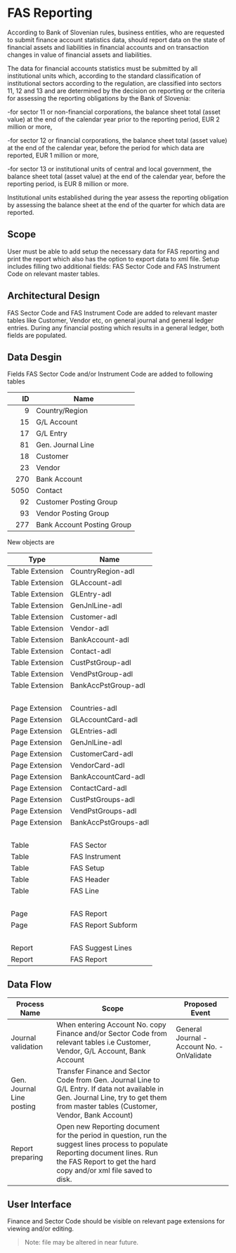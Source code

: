 # FAS Reporting

According to Bank of Slovenian rules, business entities, who are requested to submit finance account statistics data, should report data on the state of financial assets and liabilities in financial accounts and on transaction changes in value of financial assets and liabilities.

The data for financial accounts statistics must be submitted by all institutional units which, according to the standard classification of institutional sectors according to the regulation, are classified into sectors 11, 12 and 13 and are determined by the decision on reporting or the criteria for assessing the reporting obligations by the Bank of Slovenia:

-for sector 11 or non-financial corporations, the balance sheet total (asset value) at the end of the calendar year prior to the reporting period, EUR 2 million or more,

-for sector 12 or financial corporations, the balance sheet total (asset value) at the end of the calendar year, before the period for which data are reported, EUR 1 million or more,

-for sector 13 or institutional units of central and local government, the balance sheet total (asset value) at the end of the calendar year, before the reporting period, is EUR 8 million or more.

Institutional units established during the year assess the reporting obligation by assessing the balance sheet at the end of the quarter for which data are reported.

## Scope

User must be able to add setup the necessary data for FAS reporting and print the report which also has the option to export data to xml file. Setup includes filling two additional fields: FAS Sector Code and FAS Instrument Code on relevant master tables.

## Architectural Design

FAS Sector Code and FAS Instrument Code are added to relevant master tables like Customer, Vendor etc, on general journal and general ledger entries. During any financial posting which results in a general ledger, both fields are populated.

## Data Desgin

Fields FAS Sector Code and/or Instrument Code are added to following tables

ID|Name
--:|----
9|Country/Region
15|G/L Account
17|G/L Entry
81|Gen. Journal Line
18|Customer
23|Vendor
270|Bank Account
5050|Contact
92|Customer Posting Group
93|Vendor Posting Group
277|Bank Account Posting Group

New objects are

Type|Name
--|----|
Table Extension|CountryRegion-adl
Table Extension|GLAccount-adl
Table Extension|GLEntry-adl
Table Extension|GenJnlLine-adl
Table Extension|Customer-adl
Table Extension|Vendor-adl
Table Extension|BankAccount-adl
Table Extension|Contact-adl
Table Extension|CustPstGroup-adl
Table Extension|VendPstGroup-adl
Table Extension|BankAccPstGroup-adl
<br>|<br>
Page Extension|Countries-adl
Page Extension|GLAccountCard-adl
Page Extension|GLEntries-adl
Page Extension|GenJnlLine-adl
Page Extension|CustomerCard-adl
Page Extension|VendorCard-adl
Page Extension|BankAccountCard-adl
Page Extension|ContactCard-adl
Page Extension|CustPstGroups-adl
Page Extension|VendPstGroups-adl
Page Extension|BankAccPstGroups-adl
<br>|<br>
Table|FAS Sector
Table|FAS Instrument
Table|FAS Setup
Table|FAS Header
Table|FAS Line
<br>|<br>
Page|FAS Report
Page|FAS Report Subform
<br>|<br>
Report|FAS Suggest Lines
Report|FAS Report

## Data Flow

Process Name|Scope|Proposed Event
--|--|--
Journal validation|When entering Account No. copy Finance and/or Sector Code from relevant tables i.e Customer, Vendor, G/L Account, Bank Account|General Journal - Account No. - OnValidate
Gen. Journal Line posting|Transfer Finance and Sector Code from Gen. Journal Line to G/L Entry. If data not available in Gen. Journal Line, try to get them from master tables (Customer, Vendor, Bank Account)|
Report preparing|Open new Reporting document for the period in question, run the suggest lines process to populate Reporting document lines. Run the FAS Report to get the hard copy and/or xml file saved to disk.|

## User Interface

Finance and Sector Code should be visible on relevant page extensions for viewing and/or editing.

>Note: file may be altered in near future.